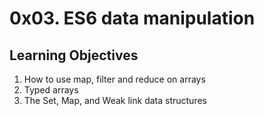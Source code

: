 # 0x03. ES6 data manipulation
## Learning Objectives
1. How to use map, filter and reduce on arrays
2. Typed arrays
3. The Set, Map, and Weak link data structures
